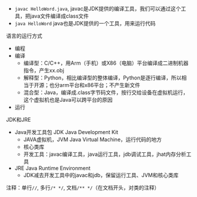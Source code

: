 - `javac HelloWord.java`, javac是JDK提供的编译工具，我们可以通过这个工具，把java文件编译成class文件
- `java HelloWord` java也是JDK提供的一个工具，用来运行代码

语言的运行方式
- 编程
- 编译
	- 编译型：C/C++，用Arm（手机）或X86（电脑）平台编译成二进制机器指令，产生xx.obj
	- 解释型：Python，相比编译型的整体编译，Python是逐行编译，所以相当于开源；也分arm平台和x86平台；不产生新文件
	- 混合型：Java，编译成.class字节码文件，按行交给设备在虚拟机运行，这个虚拟机也是Java可以跨平台的原因
- 运行

JDK和JRE
- Java开发工具包 JDK Java Development Kit 
	- JAVA虚拟机，JVM Java Virtual Machine，运行代码的地方
	- 核心类库
	- 开发工具：javac编译工具，java运行工具，jdb调试工具，jhat内存分析工具
- JRE Java Runtime Environment
	- JDK减去开发工具中的javac和jdb，保留运行工具、JVM和核心类库

注释：单行`//`, 多行`/* */`, 文档`/** */`（在文档开头，对类的注释）